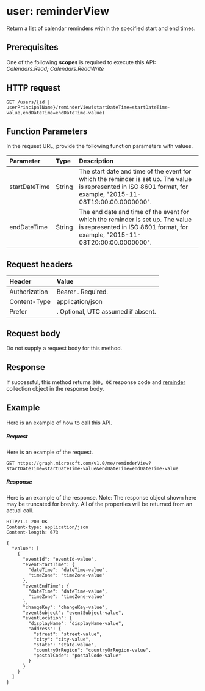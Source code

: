 # user: reminderView
Return a list of calendar reminders within the specified start and end times. 

## Prerequisites
One of the following **scopes** is required to execute this API: 
*Calendars.Read; Calendars.ReadWrite*
## HTTP request
<!-- { "blockType": "ignored" } -->
```http
GET /users/{id | userPrincipalName}/reminderView(startDateTime=startDateTime-value,endDateTime=endDateTime-value)
```

## Function Parameters
In the request URL, provide the following function parameters with values.

| Parameter	   | Type	|Description|
|:---------------|:--------|:----------|
|startDateTime|String|The start date and time of the event for which the reminder is set up. The value is represented in ISO 8601 format, for example, "2015-11-08T19:00:00.0000000".|
|endDateTime|String|The end date and time of the event for which the reminder is set up. The value is represented in ISO 8601 format, for example, "2015-11-08T20:00:00.0000000".|


## Request headers
| Header       | Value|
|:-----------|:------|
| Authorization  | Bearer <token>. Required.  |
| Content-Type   | application/json |
| Prefer | <Time-zone>. Optional, UTC assumed if absent.| 

## Request body
Do not supply a request body for this method.

## Response
If successful, this method returns `200, OK` response code and [reminder](../resources/reminder.md) collection object in the response body.

## Example
Here is an example of how to call this API.
##### Request
Here is an example of the request.
<!-- {
  "blockType": "request",
  "name": "user_reminderview"
}-->
```http
GET https://graph.microsoft.com/v1.0/me/reminderView?startDateTime=startDateTime-value&endDateTime=endDateTime-value
```

##### Response
Here is an example of the response. Note: The response object shown here may be truncated for brevity. All of the properties will be returned from an actual call.
<!-- {
  "blockType": "response",
  "truncated": true,
  "@odata.type": "microsoft.graph.reminder",
  "isCollection": true
} -->
```http
HTTP/1.1 200 OK
Content-type: application/json
Content-length: 673

{
  "value": [
    {
      "eventId": "eventId-value",
      "eventStartTime": {
        "dateTime": "dateTime-value",
        "timeZone": "timeZone-value"
      },
      "eventEndTime": {
        "dateTime": "dateTime-value",
        "timeZone": "timeZone-value"
      },
      "changeKey": "changeKey-value",
      "eventSubject": "eventSubject-value",
      "eventLocation": {
        "displayName": "displayName-value",
        "address": {
          "street": "street-value",
          "city": "city-value",
          "state": "state-value",
          "countryOrRegion": "countryOrRegion-value",
          "postalCode": "postalCode-value"
        }
      }
    }
  ]
}
```

<!-- uuid: 8fcb5dbc-d5aa-4681-8e31-b001d5168d79
2015-10-25 14:57:30 UTC -->
<!-- {
  "type": "#page.annotation",
  "description": "user: reminderView",
  "keywords": "",
  "section": "documentation",
  "tocPath": ""
}-->
